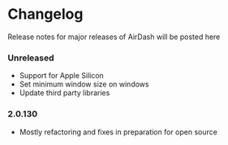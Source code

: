 # Changelog

Release notes for major releases of AirDash will be posted here

### Unreleased
- Support for Apple Silicon
- Set minimum window size on windows
- Update third party libraries

### 2.0.130
- Mostly refactoring and fixes in preparation for open source
